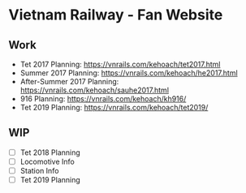 # Vietnam Railway - Fan Website

## Work

- Tet 2017 Planning: https://vnrails.com/kehoach/tet2017.html
- Summer 2017 Planning: https://vnrails.com/kehoach/he2017.html
- After-Summer 2017 Planning: https://vnrails.com/kehoach/sauhe2017.html
- 916 Planning: https://vnrails.com/kehoach/kh916/
- Tet 2019 Planning: https://vnrails.com/kehoach/tet2019/

## WIP

- [ ] Tet 2018 Planning
- [ ] Locomotive Info
- [ ] Station Info
- [ ] Tet 2019 Planning
